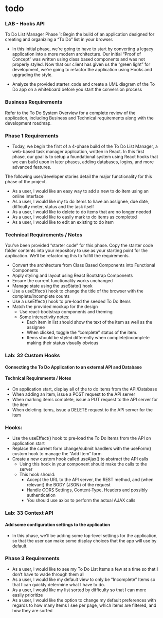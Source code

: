 # todo

### LAB - Hooks API

To Do List Manager Phase 1: Begin the build of an application designed for creating and organizing a “To Do” list in your browser.

- In this initial phase, we’re going to have to start by converting a legacy application into a more modern architecture. Our initial “Proof of Concept” was written using class based components and was not properly styled. Now that our client has given us the “green light” for development, we’re going to refactor the application using Hooks and upgrading the style.


- Analyze the provided starter_code and create a UML diagram of the To Do app on a whiteboard before you start the conversion process

### Business Requirements
Refer to the To Do System Overview for a complete review of the application, including Business and Technical requirements along with the development roadmap.

### Phase 1 Requirements
- Today, we begin the first of a 4-phase build of the To Do List Manager, a web-based task manager application, written in React. In this first phase, our goal is to setup a foundational system using React hooks that we can build upon in later phases, adding databases, logins, and more advanced features.

The following user/developer stories detail the major functionality for this phase of the project.

  - As a user, I would like an easy way to add a new to do item using an online interface
  - As a user, I would like my to do items to have an assignee, due date, difficulty meter, status and the task itself
  - As a user, I would like to delete to do items that are no longer needed
   - As a user, I would like to easily mark to do items as completed
  - As a user, I would like to edit an existing to do item

### Technical Requirements / Notes
You’ve been provided “starter code” for this phase. Copy the starter code folder contents into your repository to use as your starting point for the application. We’ll be refactoring this to fulfill the requirements.

 - Convert the architecture from Class Based Components into Functional Components
 - Apply styling and layout using React Bootstrap Components
 - Ensure the current functionality works unchanged
  - Manage state using the useState() hook
  - Use a useEffect() hook to change the title of the browser with the complete/incomplete counts
  - Use a useEffect() hook to pre-load the seeded To Do Items
  - Match the provided mockup for the design
      - Use react-bootstrap components and theming
      - Some interactivity notes:
          - Each item in list should show the text of the item as well as the assignee
           - When clicked, toggle the “complete” status of the item.
          - Items should be styled differently when complete/incomplete making their status visually obvious

  
  ### Lab: 32 Custom Hooks

  #### Connecting the To Do Application to an external API and Database

  #### Technical Requirements / Notes

- On application start, display all of the to do items from the API/Database
- When adding an item, issue a POST request to the API server
- When marking items complete, issue a PUT request to the API server for the item
- When deleting items, issue a DELETE request to the API server for the item


### Hooks:
  - Use the useEffect() hook to pre-load the To Do Items from the API on application start
  - Replace the current form change/submit handlers with the useForm() custom hook to manage the “Add Item” form
  - Create a new custom hook called useAjax() to abstract the API calls
       - Using this hook in your component should make the calls to the server
       - This hook should:
            - Accept the URL to the API server, the REST method, and (when relevant) the BODY (JSON) of the request
            - Handle CORS Settings, Content-Type, Headers and possibly authentication
            - You should use axios to perform the actual AJAX calls


 ### Lab: 33 Context API

 #### Add some configuration settings to the application

  - In this phase, we’ll be adding some top-level settings for the application, so that the user can make some display choices that the app will use by default.

  ### Phase 3 Requirements
   - As a user, I would like to see my To Do List Items a few at a time so that I don’t have to wade through them all
   - As a user, I would like my default view to only be “Incomplete” Items so that I can quickly determine what I have to do.
  - As a user, I would like my list sorted by difficulty so that I can more easily prioritize
   - As a user, I would like the option to change my default preferences with regards to how many Items I see per page, which items are filtered, and how they are sorted
